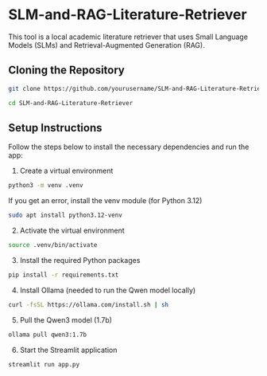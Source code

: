 # SLM-and-RAG-Literature-Retriever

This tool is a local academic literature retriever that uses Small Language Models (SLMs) and Retrieval-Augmented Generation (RAG).

## Cloning the Repository
```bash
git clone https://github.com/yourusername/SLM-and-RAG-Literature-Retriever.git
```
```bash
cd SLM-and-RAG-Literature-Retriever
```

## Setup Instructions

Follow the steps below to install the necessary dependencies and run the app:

1. Create a virtual environment
```bash
python3 -m venv .venv
```

If you get an error, install the venv module (for Python 3.12)
```bash
sudo apt install python3.12-venv
```

2. Activate the virtual environment
```bash
source .venv/bin/activate
```

3. Install the required Python packages
```bash
pip install -r requirements.txt
```

4. Install Ollama (needed to run the Qwen model locally)
```bash
curl -fsSL https://ollama.com/install.sh | sh
```

5. Pull the Qwen3 model (1.7b)
```bash
ollama pull qwen3:1.7b
```

6. Start the Streamlit application
```bash
streamlit run app.py
```
